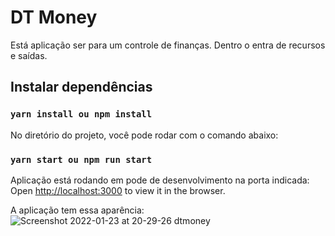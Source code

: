 # DT Money

Está aplicação ser para um controle de finanças.
Dentro o entra de recursos e saídas.

## Instalar dependências

### `yarn install ou npm install`

No diretório do projeto, você pode rodar com o comando abaixo:
### `yarn start ou npm run start`

Aplicação está rodando em pode de desenvolvimento na porta indicada:
Open [http://localhost:3000](http://localhost:3000) to view it in the browser.

A aplicação tem essa aparência:
![Screenshot 2022-01-23 at 20-29-26 dtmoney](https://user-images.githubusercontent.com/15675912/150703036-92bb460a-9e6f-4baf-aa0d-fe6fef89e212.png)
